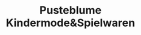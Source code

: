 ---
title: "Pusteblume Kindermode&Spielwaren"
url: /markt-schwaben/pusteblume-kindermodeundspielwaren/
shop: Spielzeug
---